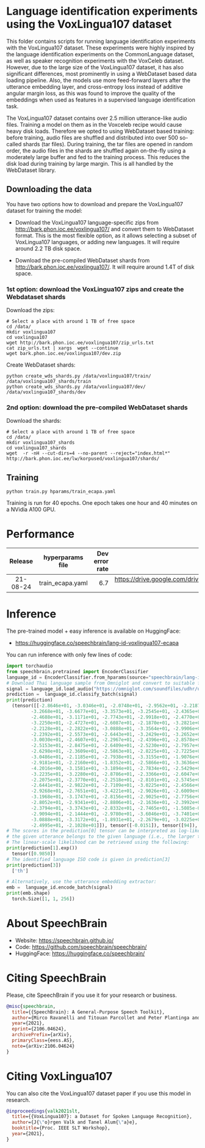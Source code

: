 # Language identification experiments using the VoxLingua107 dataset

This folder contains scripts for running language identification experiments with the VoxLingua107 dataset.
These experiments were highly inspired by the language identification experiments on the CommonLanguage dataset,
as well as speaker recognition experiments with the VoxCeleb dataset. However, due to the large size of
the VoxLingua107 dataset, it has also significant differences, most prominently in using a WebDataset
based data loading pipeline. Also, the models use more feed-forward layers after the utterance embedding layer,
and cross-entropy loss instead of additive angular margin loss, as this was found to improve the quality of
the embeddings when used as features in a supervised language identification task.

The VoxLingua107 dataset contains over 2.5 million utterance-like audio files. Training a model on them
as in the Voxceleb recipe would cause heavy disk loads. Therefore we opted to using WebDataset based training:
before training, audio files are shuffled and distributed into over 500 so-called shards (tar files). During training,
the tar files are opened in random order, the audio files in the shards are shuffled again on-the-fly using a moderately large buffer
and fed to the training process. This reduces the disk load during training by large margin. This is all
handled by the WebDataset library.

## Downloading the data

You have two options how to download and prepare the VoxLingua107 dataset for training the model:

  - Download the VoxLingua107 language-specific zips from http://bark.phon.ioc.ee/voxlingua107/ and convert them
    to WebDataset format. This is the most flexible option, as it allows selecting a subset of VoxLingua107 languages,
    or adding new languages. It will require around 2.2 TB disk space.

  - Download the pre-compiled WebDataset shards from http://bark.phon.ioc.ee/voxlingua107/. It will require around 1.4T of disk space.


### 1st option: download the VoxLingua107 zips and create the Webdataset shards

Download the zips:

```
# Select a place with around 1 TB of free space
cd /data/
mkdir voxlingua107
cd voxlingua107
wget http://bark.phon.ioc.ee/voxlingua107/zip_urls.txt
cat zip_urls.txt | xargs  wget --continue
wget bark.phon.ioc.ee/voxlingua107/dev.zip

```

Create WebDataset shards:

```
python create_wds_shards.py /data/voxlingua107/train/ /data/voxlingua107_shards/train
python create_wds_shards.py /data/voxlingua107/dev/ /data/voxlingua107_shards/dev
```

### 2nd option: download the pre-compiled WebDataset shards

Download the shards:

```
# Select a place with around 1 TB of free space
cd /data/
mkdir voxlingua107_shards
cd voxlingua107_shards
wget  -r -nH --cut-dirs=4 --no-parent --reject="index.html*" http://bark.phon.ioc.ee/lw/korpused/voxlingua107/shards/
```


## Training

```
python train.py hparams/train_ecapa.yaml
```

Training is run for 40 epochs. One epoch takes one hour and 40 minutes on a NVidia A100 GPU.


# Performance
| Release | hyperparams file | Dev error rate | Model link | GPUs |
|:-------------:|:---------------------------:| -----:| -----:| :-----------:|
| 21-08-24 | train_ecapa.yaml | 6.7 |https://drive.google.com/drive/folders/151QTW9oHVElLIkuzXjkuHpOCLNZF0Ufd?usp=sharing | 1xA100 40GB |



# Inference
The pre-trained model + easy inference is available on HuggingFace:
- https://huggingface.co/speechbrain/lang-id-voxlingua107-ecapa

You can run inference with only few lines of code:

```python
import torchaudio
from speechbrain.pretrained import EncoderClassifier
language_id = EncoderClassifier.from_hparams(source="speechbrain/lang-id-voxlingua107-ecapa", savedir="tmp")
# Download Thai language sample from Omniglot and convert to suitable form
signal = language_id.load_audio("https://omniglot.com/soundfiles/udhr/udhr_th.mp3")
prediction =  language_id.classify_batch(signal)
print(prediction)
  (tensor([[-2.8646e+01, -3.0346e+01, -2.0748e+01, -2.9562e+01, -2.2187e+01,
         -3.2668e+01, -3.6677e+01, -3.3573e+01, -3.2545e+01, -2.4365e+01,
         -2.4688e+01, -3.1171e+01, -2.7743e+01, -2.9918e+01, -2.4770e+01,
         -3.2250e+01, -2.4727e+01, -2.6087e+01, -2.1870e+01, -3.2821e+01,
         -2.2128e+01, -2.2822e+01, -3.0888e+01, -3.3564e+01, -2.9906e+01,
         -2.2392e+01, -2.5573e+01, -2.6443e+01, -3.2429e+01, -3.2652e+01,
         -3.0030e+01, -2.4607e+01, -2.2967e+01, -2.4396e+01, -2.8578e+01,
         -2.5153e+01, -2.8475e+01, -2.6409e+01, -2.5230e+01, -2.7957e+01,
         -2.6298e+01, -2.3609e+01, -2.5863e+01, -2.8225e+01, -2.7225e+01,
         -3.0486e+01, -2.1185e+01, -2.7938e+01, -3.3155e+01, -1.9076e+01,
         -2.9181e+01, -2.2160e+01, -1.8352e+01, -2.5866e+01, -3.3636e+01,
         -4.2016e+00, -3.1581e+01, -3.1894e+01, -2.7834e+01, -2.5429e+01,
         -3.2235e+01, -3.2280e+01, -2.8786e+01, -2.3366e+01, -2.6047e+01,
         -2.2075e+01, -2.3770e+01, -2.2518e+01, -2.8101e+01, -2.5745e+01,
         -2.6441e+01, -2.9822e+01, -2.7109e+01, -3.0225e+01, -2.4566e+01,
         -2.9268e+01, -2.7651e+01, -3.4221e+01, -2.9026e+01, -2.6009e+01,
         -3.1968e+01, -3.1747e+01, -2.8156e+01, -2.9025e+01, -2.7756e+01,
         -2.8052e+01, -2.9341e+01, -2.8806e+01, -2.1636e+01, -2.3992e+01,
         -2.3794e+01, -3.3743e+01, -2.8332e+01, -2.7465e+01, -1.5085e-02,
         -2.9094e+01, -2.1444e+01, -2.9780e+01, -3.6046e+01, -3.7401e+01,
         -3.0888e+01, -3.3172e+01, -1.8931e+01, -2.2679e+01, -3.0225e+01,
         -2.4995e+01, -2.1028e+01]]), tensor([-0.0151]), tensor([94]), ['th'])
# The scores in the prediction[0] tensor can be interpreted as log-likelihoods that
# the given utterance belongs to the given language (i.e., the larger the better)
# The linear-scale likelihood can be retrieved using the following:
print(prediction[1].exp())
  tensor([0.9850])
# The identified language ISO code is given in prediction[3]
print(prediction[3])
  ['th']

# Alternatively, use the utterance embedding extractor:
emb =  language_id.encode_batch(signal)
print(emb.shape)
  torch.Size([1, 1, 256])
```


# **About SpeechBrain**
- Website: https://speechbrain.github.io/
- Code: https://github.com/speechbrain/speechbrain/
- HuggingFace: https://huggingface.co/speechbrain/


# **Citing SpeechBrain**
Please, cite SpeechBrain if you use it for your research or business.

```bibtex
@misc{speechbrain,
  title={{SpeechBrain}: A General-Purpose Speech Toolkit},
  author={Mirco Ravanelli and Titouan Parcollet and Peter Plantinga and Aku Rouhe and Samuele Cornell and Loren Lugosch and Cem Subakan and Nauman Dawalatabad and Abdelwahab Heba and Jianyuan Zhong and Ju-Chieh Chou and Sung-Lin Yeh and Szu-Wei Fu and Chien-Feng Liao and Elena Rastorgueva and François Grondin and William Aris and Hwidong Na and Yan Gao and Renato De Mori and Yoshua Bengio},
  year={2021},
  eprint={2106.04624},
  archivePrefix={arXiv},
  primaryClass={eess.AS},
  note={arXiv:2106.04624}
}
```

# **Citing VoxLingua107**
You can also cite the VoxLingua107 dataset paper if you use this model in research.

```bibtex
@inproceedings{valk2021slt,
  title={{VoxLingua107}: a Dataset for Spoken Language Recognition},
  author={J{\"o}rgen Valk and Tanel Alum{\"a}e},
  booktitle={Proc. IEEE SLT Workshop},
  year={2021},
}
```
